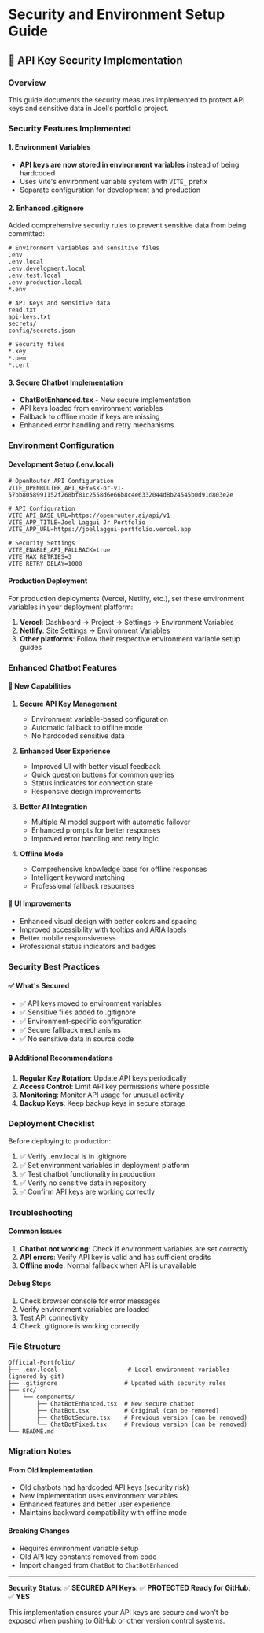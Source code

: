 # Security and Environment Setup Guide

## 🔐 API Key Security Implementation

### Overview
This guide documents the security measures implemented to protect API keys and sensitive data in Joel's portfolio project.

### Security Features Implemented

#### 1. Environment Variables
- **API keys are now stored in environment variables** instead of being hardcoded
- Uses Vite's environment variable system with `VITE_` prefix
- Separate configuration for development and production

#### 2. Enhanced .gitignore
Added comprehensive security rules to prevent sensitive data from being committed:
```gitignore
# Environment variables and sensitive files
.env
.env.local
.env.development.local
.env.test.local
.env.production.local
*.env

# API Keys and sensitive data
read.txt
api-keys.txt
secrets/
config/secrets.json

# Security files
*.key
*.pem
*.cert
```

#### 3. Secure Chatbot Implementation
- **ChatBotEnhanced.tsx** - New secure implementation
- API keys loaded from environment variables
- Fallback to offline mode if keys are missing
- Enhanced error handling and retry mechanisms

### Environment Configuration

#### Development Setup (.env.local)
```env
# OpenRouter API Configuration
VITE_OPENROUTER_API_KEY=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

# API Configuration
VITE_API_BASE_URL=https://openrouter.ai/api/v1
VITE_APP_TITLE=Joel Laggui Jr Portfolio
VITE_APP_URL=https://joellaggui-portfolio.vercel.app

# Security Settings
VITE_ENABLE_API_FALLBACK=true
VITE_MAX_RETRIES=3
VITE_RETRY_DELAY=1000
```

#### Production Deployment
For production deployments (Vercel, Netlify, etc.), set these environment variables in your deployment platform:

1. **Vercel**: Dashboard → Project → Settings → Environment Variables
2. **Netlify**: Site Settings → Environment Variables
3. **Other platforms**: Follow their respective environment variable setup guides

### Enhanced Chatbot Features

#### 🚀 New Capabilities
1. **Secure API Key Management**
   - Environment variable-based configuration
   - Automatic fallback to offline mode
   - No hardcoded sensitive data

2. **Enhanced User Experience**
   - Improved UI with better visual feedback
   - Quick question buttons for common queries
   - Status indicators for connection state
   - Responsive design improvements

3. **Better AI Integration**
   - Multiple AI model support with automatic failover
   - Enhanced prompts for better responses
   - Improved error handling and retry logic

4. **Offline Mode**
   - Comprehensive knowledge base for offline responses
   - Intelligent keyword matching
   - Professional fallback responses

#### 🎨 UI Improvements
- Enhanced visual design with better colors and spacing
- Improved accessibility with tooltips and ARIA labels
- Better mobile responsiveness
- Professional status indicators and badges

### Security Best Practices

#### ✅ What's Secured
- ✅ API keys moved to environment variables
- ✅ Sensitive files added to .gitignore
- ✅ Environment-specific configuration
- ✅ Secure fallback mechanisms
- ✅ No sensitive data in source code

#### 🔒 Additional Recommendations
1. **Regular Key Rotation**: Update API keys periodically
2. **Access Control**: Limit API key permissions where possible
3. **Monitoring**: Monitor API usage for unusual activity
4. **Backup Keys**: Keep backup keys in secure storage

### Deployment Checklist

Before deploying to production:

1. ✅ Verify .env.local is in .gitignore
2. ✅ Set environment variables in deployment platform
3. ✅ Test chatbot functionality in production
4. ✅ Verify no sensitive data in repository
5. ✅ Confirm API keys are working correctly

### Troubleshooting

#### Common Issues
1. **Chatbot not working**: Check if environment variables are set correctly
2. **API errors**: Verify API key is valid and has sufficient credits
3. **Offline mode**: Normal fallback when API is unavailable

#### Debug Steps
1. Check browser console for error messages
2. Verify environment variables are loaded
3. Test API connectivity
4. Check .gitignore is working correctly

### File Structure
```
Official-Portfolio/
├── .env.local                    # Local environment variables (ignored by git)
├── .gitignore                   # Updated with security rules
├── src/
│   └── components/
│       ├── ChatBotEnhanced.tsx  # New secure chatbot
│       ├── ChatBot.tsx          # Original (can be removed)
│       ├── ChatBotSecure.tsx    # Previous version (can be removed)
│       └── ChatBotFixed.tsx     # Previous version (can be removed)
└── README.md
```

### Migration Notes

#### From Old Implementation
- Old chatbots had hardcoded API keys (security risk)
- New implementation uses environment variables
- Enhanced features and better user experience
- Maintains backward compatibility with offline mode

#### Breaking Changes
- Requires environment variable setup
- Old API key constants removed from code
- Import changed from `ChatBot` to `ChatBotEnhanced`

---

**Security Status**: ✅ **SECURED**
**API Keys**: ✅ **PROTECTED**
**Ready for GitHub**: ✅ **YES**

This implementation ensures your API keys are secure and won't be exposed when pushing to GitHub or other version control systems.